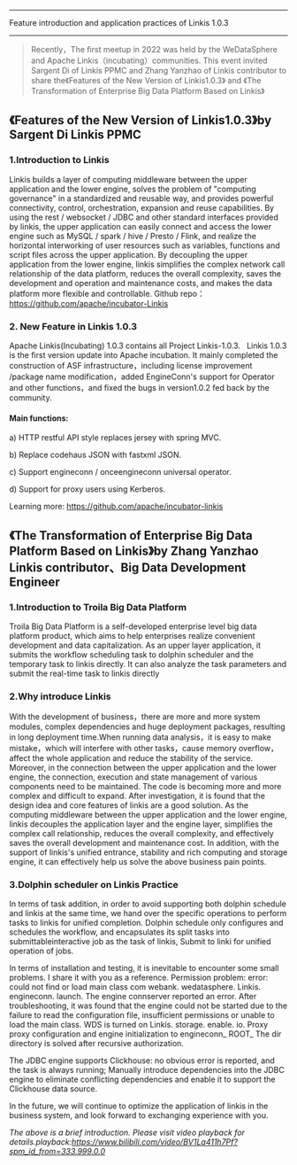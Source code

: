 
---
Feature introduction and application practices of Linkis 1.0.3

---
>Recently，The first meetup in 2022 was held by the WeDataSphere and Apache Linkis（incubating）communities.
This event invited Sargent Di of Linkis PPMC and Zhang Yanzhao of Linkis contributor to share the《Features of the New Version of Linkis1.0.3》 and 《The Transformation of Enterprise Big Data Platform Based on Linkis》


##  《Features of the New Version of Linkis1.0.3》by Sargent Di Linkis PPMC 

### 1.Introduction to Linkis

Linkis builds a layer of computing middleware between the upper application and the lower engine, solves the problem of "computing governance" in a standardized and reusable way, and provides powerful connectivity, control, orchestration, expansion and reuse capabilities.
By using the rest / websocket / JDBC and other standard interfaces provided by linkis, the upper application can easily connect and access the lower engine such as MySQL / spark / hive / Presto / Flink, and realize the horizontal interworking of user resources such as variables, functions and script files across the upper application.
By decoupling the upper application from the lower engine, linkis simplifies the complex network call relationship of the data platform, reduces the overall complexity, saves the development and operation and maintenance costs, and makes the data platform more flexible and controllable.
Github repo：https://github.com/apache/incubator-Linkis


### 2. New Feature in Linkis 1.0.3 

Apache Linkis(Incubating) 1.0.3 contains all Project Linkis-1.0.3.  
Linkis 1.0.3 is the first version update into Apache incubation.
It mainly completed the construction of ASF infrastructure，including license improvement /package name modification，added EngineConn's support for Operator and other functions，and fixed the bugs in version1.0.2 fed back by the community.

#### Main functions:

a)  HTTP restful API style replaces jersey with spring MVC.

b)  Replace codehaus JSON with fastxml JSON.

c)  Support engineconn / onceengineconn universal operator.

d)  Support for proxy users using Kerberos.

Learning more: https://github.com/apache/incubator-linkis

## 《The Transformation of Enterprise Big Data Platform Based on Linkis》by Zhang Yanzhao  Linkis contributor、Big Data Development Engineer

### 1.Introduction to Troila Big Data Platform

Troila Big Data Platform is a self-developed enterprise level big data platform product, which aims to help enterprises realize convenient development and data capitalization. As an upper layer application, it submits the workflow scheduling task to dolphin scheduler and the temporary task to linkis directly. It can also analyze the task parameters and submit the real-time task to linkis directly

### 2.Why introduce Linkis

With the development of business，there are more and more system modules, complex dependencies and huge deployment packages, resulting in long deployment time.When running data analysis，it is easy to make mistake，which will interfere with other tasks，cause memory overflow，affect the whole application and reduce the stability of the service.
Moreover, in the connection between the upper application and the lower engine, the connection, execution and state management of various components need to be maintained. The code is becoming more and more complex and difficult to expand. After investigation, it is found that the design idea and core features of linkis are a good solution.
As the computing middleware between the upper application and the lower engine, linkis decouples the application layer and the engine layer, simplifies the complex call relationship, reduces the overall complexity, and effectively saves the overall development and maintenance cost. In addition, with the support of linkis's unified entrance, stability and rich computing and storage engine, it can effectively help us solve the above business pain points.

### 3.Dolphin scheduler on Linkis Practice

In terms of task addition, in order to avoid supporting both dolphin schedule and linkis at the same time, we hand over the specific operations to perform tasks to linkis for unified completion. Dolphin schedule only configures and schedules the workflow, and encapsulates its split tasks into submittableinteractive job as the task of linkis, Submit to linki for unified operation of jobs.


In terms of installation and testing, it is inevitable to encounter some small problems. I share it with you as a reference.
Permission problem: error: could not find or load main class com webank. wedatasphere. Linkis. engineconn. launch. The engine connserver reported an error. After troubleshooting, it was found that the engine could not be started due to the failure to read the configuration file, insufficient permissions or unable to load the main class. WDS is turned on Linkis. storage. enable. io. Proxy proxy configuration and engine initialization to engineconn_ ROOT_ The dir directory is solved after recursive authorization.

The JDBC engine supports Clickhouse: no obvious error is reported, and the task is always running; Manually introduce dependencies into the JDBC engine to eliminate conflicting dependencies and enable it to support the Clickhouse data source.

In the future, we will continue to optimize the application of linkis in the business system, and look forward to exchanging experience with you.

*The above is a brief introduction. Please visit video playback for details.playback:https://www.bilibili.com/video/BV1La411h7Pf?spm_id_from=333.999.0.0*




